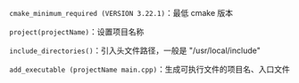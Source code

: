 `cmake_minimum_required (VERSION 3.22.1)`：最低 cmake 版本

`project(projectName)`：设置项目名称

`include_directories()`：引入头文件路径，一般是 "/usr/local/include"

`add_executable (projectName main.cpp)`：生成可执行文件的项目名、入口文件

